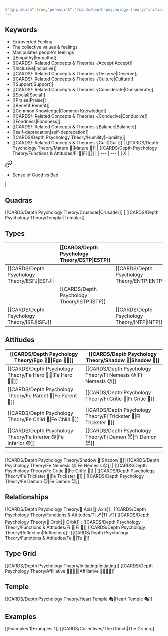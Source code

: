 ```yaml
---
{"dg-publish":true,"permalink":"/cards/depth-psychology-theory/functions-and-attitudes/fe/","created":"2022-12-27T21:20:33.776+01:00","updated":"2023-04-08T11:24:06.531+02:00"}
---
```



## Keywords
- Extroverted Feeling
- The collective values & feelings
- Manipulates people's feelings
- [[Empathy\|Empathy]]
- [[CARDS/· Related Concepts & Theories ·/Accept\|Accept]]
- [[Inclusive\|Inclusive]]
- [[CARDS/· Related Concepts & Theories ·/Deserve\|Deserve]]
- [[CARDS/· Related Concepts & Theories ·/Culture\|Culture]]
- [[Support\|Support]]
- [[CARDS/· Related Concepts & Theories ·/Considerate\|Considerate]] 
- [[Social\|Social]]
- [[Praise\|Praise]]
- [[Benefit\|Benefit]]
- [[Common Knowledge\|Common Knowledge]]
- [[CARDS/· Related Concepts & Theories ·/Conducive\|Conducive]]
- [[Fondness\|Fondness]] 
- [[CARDS/· Related Concepts & Theories ·/Balance\|Balance]] 
- [[self-deprecation\|self-deprecation]] 
- [[CARDS/Depth Psychology Theory/Humility\|Humility]]
- [[CARDS/· Related Concepts & Theories ·/Guilt\|Guilt]]
| [[CARDS/Depth Psychology Theory/Mature 🐢\|Mature 🐢]]   | [[CARDS/Depth Psychology Theory/Functions & Attitudes/Fi 🔱\|Fi 🔱]]  |
| --- | --- |
| X   | 
<div class="transclusion internal-embed is-loaded"><a class="markdown-embed-link" href="/cards/depth-psychology-theory/functions-and-attitudes/fi/#c079f4" aria-label="Open link"><svg xmlns="http://www.w3.org/2000/svg" width="24" height="24" viewBox="0 0 24 24" fill="none" stroke="currentColor" stroke-width="2" stroke-linecap="round" stroke-linejoin="round" class="svg-icon lucide-link"><path d="M10 13a5 5 0 0 0 7.54.54l3-3a5 5 0 0 0-7.07-7.07l-1.72 1.71"></path><path d="M14 11a5 5 0 0 0-7.54-.54l-3 3a5 5 0 0 0 7.07 7.07l1.71-1.71"></path></svg></a><div class="markdown-embed">



- Sense of Good vs Bad 

</div></div>
    | 


## Quadras
[[CARDS/Depth Psychology Theory/Crusader\|Crusader]] | [[CARDS/Depth Psychology Theory/Templar\|Templar]] 

## Types 

|  |  [[CARDS/Depth Psychology Theory/ESTP\|ESTP]]  |     | [[CARDS/Depth Psychology Theory/ENFJ\|ENFJ]]&nbsp; |
|:---------------|:-----------|:---------------|:---------------|
| [[CARDS/Depth Psychology Theory/ESFJ\|ESFJ]]       | | [[CARDS/Depth Psychology Theory/ENTP\|ENTP]]&nbsp; |      |
| |  [[CARDS/Depth Psychology Theory/ISTP\|ISTP]]  |     | [[CARDS/Depth Psychology Theory/INFJ\|INFJ]]       |
| [[CARDS/Depth Psychology Theory/ISFJ\|ISFJ]]&nbsp; |   |  [[CARDS/Depth Psychology Theory/INTP\|INTP]]      |    |  

## Attitudes
| [[CARDS/Depth Psychology Theory/Ego 🙋‍♂️\|Ego 🙋‍♂️]]     | [[CARDS/Depth Psychology Theory/Shadow 👤\|Shadow 👤]] | 
|----------------- |---| 
| [[CARDS/Depth Psychology Theory/Fe Hero 🦸‍♂️\|Fe Hero 🦸‍♂️]] | [[CARDS/Depth Psychology Theory/Fi Nemesis 😟\|Fi Nemesis 😟]] | 
| [[CARDS/Depth Psychology Theory/Fe Parent 🤨\|Fe Parent 🤨]]  | [[CARDS/Depth Psychology Theory/Fi Critic 🤔\|Fi Critic 🤔]] |
| [[CARDS/Depth Psychology Theory/Fe Child 🧒\|Fe Child 🧒]]   | [[CARDS/Depth Psychology Theory/Fi Trickster 🤡\|Fi Trickster 🤡]] |
| [[CARDS/Depth Psychology Theory/Fe Inferior 😨\|Fe Inferior 😨]] | [[CARDS/Depth Psychology Theory/Fi Demon 😈\|Fi Demon 😈]] |


---
[[CARDS/Depth Psychology Theory/Shadow 👤\|Shadow 👤]] 
[[CARDS/Depth Psychology Theory/Fe Nemesis 😟\|Fe Nemesis 😟]] | [[CARDS/Depth Psychology Theory/Fe Critic 🤔\|Fe Critic 🤔]] | [[CARDS/Depth Psychology Theory/Fe Trickster 🤡\|Fe Trickster 🤡]] | [[CARDS/Depth Psychology Theory/Fe Demon 😈\|Fe Demon 😈]]

## Relationships 
[[CARDS/Depth Psychology Theory/🧲 Axis\|🧲 Axis]] : [[CARDS/Depth Psychology Theory/Functions & Attitudes/Ti 🗡️\|Ti 🗡️]]
[[CARDS/Depth Psychology Theory/🔄 Orbit\|🔄 Orbit]] : [[CARDS/Depth Psychology Theory/Functions & Attitudes/Fi 🔱\|Fi 🔱]]
[[CARDS/Depth Psychology Theory/Reflection\|Reflection]]  : [[CARDS/Depth Psychology Theory/Functions & Attitudes/Te 🏹\|Te 🏹]]

## Type Grid 
[[CARDS/Depth Psychology Theory/Initiating\|Initiating]] 
[[CARDS/Depth Psychology Theory/Affiliative 👨‍👩‍👧‍👦\|Affiliative 👨‍👩‍👧‍👦]] 

## Temple 
[[CARDS/Depth Psychology Theory/Heart Temple 🎭\|Heart Temple 🎭]]

## Examples 
[[Examples 1\|Examples 1]] 
[[CARDS/Collectives/The Grinch\|The Grinch]]

